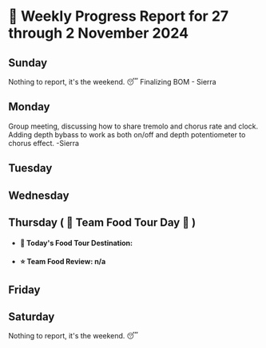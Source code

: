 # :date: Weekly Progress Report for 27 through 2 November 2024

## Sunday
Nothing to report, it's the weekend. :sleeping:
Finalizing BOM - Sierra 

## Monday
Group meeting, discussing how to share tremolo and chorus rate and clock. Adding depth bybass to work as both on/off and depth potentiometer to chorus effect. -Sierra 

## Tuesday


## Wednesday


## Thursday ( :hamburger: Team Food Tour Day :cookie: )
 - #### :round_pushpin: Today's Food Tour Destination: 
 - #### :star: Team Food Review: n/a

## Friday


## Saturday
Nothing to report, it's the weekend. :sleeping:
